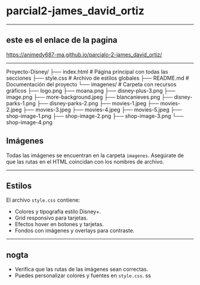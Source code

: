 # parcial2-james_david_ortiz

--------------------------------------------------------

## este es el enlace de la pagina

https://animedy687-ma.github.io/parcialo-2-james_david_ortiz/


-------------------------------------------------------------




Proyecto-Disney/
├── index.html          # Página principal con todas las secciones
├── style.css           # Archivo de estilos globales
├── README.md           # Documentación del proyecto
└── imagenes/           # Carpeta con recursos gráficos
    ├── logo.png
    ├── moana.png
    ├── disney-plus-3.png
    ├── image.png
    ├── more-background.jpeg
    ├── blancanieves.png
    ├── disney-parks-1.png
    ├── disney-parks-2.png
    ├── movies-1.jpeg
    ├── movies-2.jpeg
    ├── movies-3.jpeg
    ├── movies-4.jpeg
    ├── movies-5.jpeg
    ├── shop-image-1.png
    ├── shop-image-2.png
    ├── shop-image-3.png
    └── shop-image-4.png




## Imágenes
Todas las imágenes se encuentran en la carpeta `imagenes`. Asegúrate de que las rutas en el HTML coincidan con los nombres de archivo.

---

## Estilos
El archivo `style.css` contiene:
- Colores y tipografía estilo Disney+.
- Grid responsivo para tarjetas.
- Efectos hover en botones y tarjetas.
- Fondos con imágenes y overlays para contraste.


---

## nogta
- Verifica que las rutas de las imágenes sean correctas.
- Puedes personalizar colores y fuentes en `style.css`.
ss